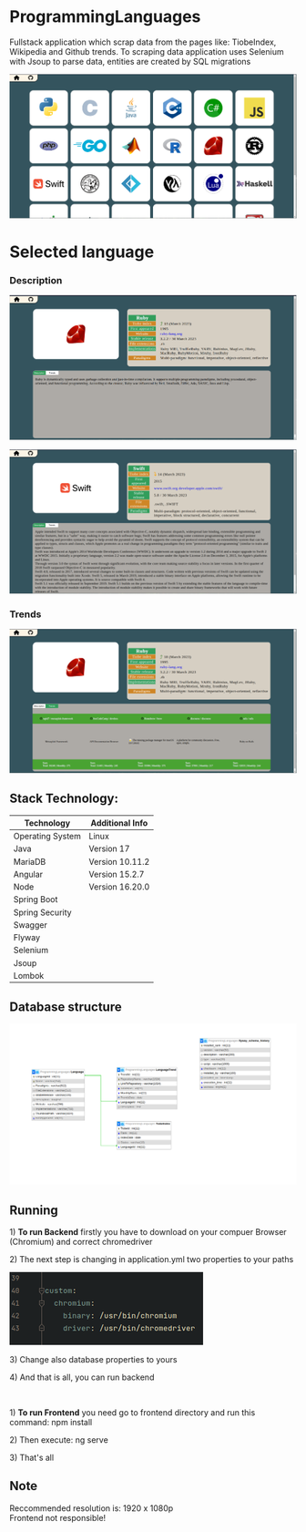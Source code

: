 # ProgrammingLanguages

<p> Fullstack application which scrap data from the pages like: TiobeIndex, Wikipedia and Github trends.
  To scraping data application uses Selenium with Jsoup to parse data, entities are created by SQL migrations </p>

![alt text](images/mainComponent.png)

# Selected language
### Description

![alt text](images/langExample.png)

![alt text](images/langExample3.png)

### Trends

![alt text](images/langExample2.png)

## Stack Technology:
| Technology       | Additional Info    |
| -----------------| -------------------|
| Operating System | Linux              |
| Java             | Version 17         |
| MariaDB          | Version 10.11.2    |
| Angular          | Version 15.2.7     |
| Node             | Version 16.20.0    |
| Spring Boot      |                    |
| Spring Security  |                    |
| Swagger          |                    |
| Flyway           |                    |
| Selenium         |                    |
| Jsoup            |                    |
| Lombok           |                    |

## Database structure
![alt-text](images/database.png)

## Running

<p> 1) <b>To run Backend</b> firstly you have to download on your compuer Browser (Chromium) and correct chromedriver </p>
<p> 2) 
  The next step is changing in application.yml two properties to your paths <p>
    
  ![alt text](images/yamlProperties.png)
   
<p> 3) Change also database properties to yours</p>
<p> 4) And that is all, you can run backend </p>

</br>
<p> 1) <b>To run Frontend</b> you need go to frontend directory and run this command: npm install </p>
<p> 2) Then execute: ng serve </p>
<p> 3) That's all </p>

## Note
<p> Reccommended resolution is: 1920 x 1080p </br> Frontend not responsible! </p>
